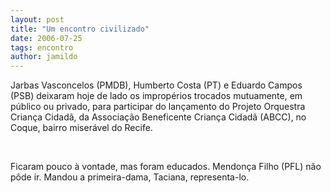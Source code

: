 ```yaml
---
layout: post
title: "Um encontro civilizado"
date: 2006-07-25
tags: encontro
author: jamildo
---
```

Jarbas Vasconcelos (PMDB), Humberto Costa (PT) e Eduardo Campos (PSB) deixaram hoje de lado os improp&eacute;rios trocados mutuamente, em p&uacute;blico ou privado, para participar do lan&ccedil;amento do Projeto Orquestra Crian&ccedil;a Cidad&atilde;, da Associa&ccedil;&atilde;o Beneficente Crian&ccedil;a Cidad&atilde; (ABCC), no Coque, bairro miser&aacute;vel do Recife.

&nbsp;

Ficaram pouco &agrave; vontade, mas foram educados. Mendon&ccedil;a Filho (PFL) n&atilde;o p&ocirc;de ir. Mandou a primeira-dama, Taciana, representa-lo.